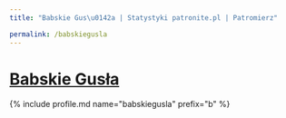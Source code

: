 ```yaml
---
title: "Babskie Gus\u0142a | Statystyki patronite.pl | Patromierz"

permalink: /babskiegusla
---
```


# [Babskie Gusła](https://patronite.pl/babskiegusla)

{% include profile.md name="babskiegusla" prefix="b" %}
